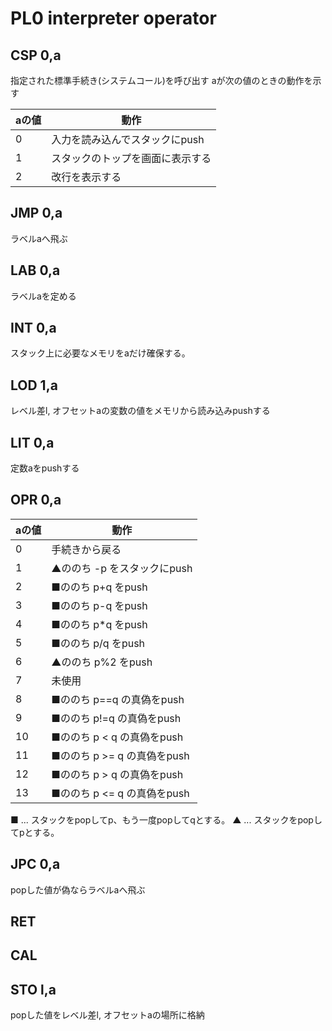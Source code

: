 # PL0 interpreter operator

## CSP 0,a

指定された標準手続き(システムコール)を呼び出す
aが次の値のときの動作を示す

|aの値|動作|
|---|---|
|0|入力を読み込んでスタックにpush|
|1|スタックのトップを画面に表示する|
|2|改行を表示する|

## JMP 0,a

ラベルaへ飛ぶ

## LAB 0,a

ラベルaを定める

## INT 0,a

スタック上に必要なメモリをaだけ確保する。

## LOD 1,a

レベル差l, オフセットaの変数の値をメモリから読み込みpushする

## LIT 0,a

定数aをpushする

## OPR 0,a

|aの値|動作|
|---|---|
|0|手続きから戻る|
|1|▲ののち -p をスタックにpush|
|2|■ののち p+q をpush|
|3|■ののち p-q をpush|
|4|■ののち p*q をpush|
|5|■ののち p/q をpush|
|6|▲ののち p%2 をpush|
|7|未使用|
|8|■ののち p==q の真偽をpush|
|9|■ののち p!=q の真偽をpush|
|10|■ののち p < q の真偽をpush|
|11|■ののち p >= q の真偽をpush|
|12|■ののち p > q の真偽をpush|
|13|■ののち p <= q の真偽をpush|

■ ... スタックをpopしてp、もう一度popしてqとする。
▲ ... スタックをpopしてpとする。

## JPC 0,a

popした値が偽ならラベルaへ飛ぶ

## RET

## CAL

## STO l,a

popした値をレベル差l, オフセットaの場所に格納
